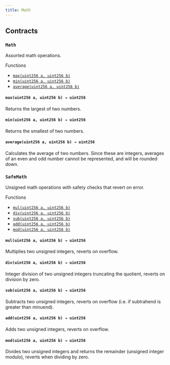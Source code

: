 ```yaml
---
title: Math
---
```


<div class="contracts">

## Contracts

### `Math`

Assorted math operations.

<div class="contract-index"><span class="contract-index-title">Functions</span><ul><li><a href="#Math.max(uint256,uint256)"><code class="function-signature">max(uint256 a, uint256 b)</code></a></li><li><a href="#Math.min(uint256,uint256)"><code class="function-signature">min(uint256 a, uint256 b)</code></a></li><li><a href="#Math.average(uint256,uint256)"><code class="function-signature">average(uint256 a, uint256 b)</code></a></li></ul></div>



<h4><a class="anchor" aria-hidden="true" id="Math.max(uint256,uint256)"></a><code class="function-signature">max(uint256 a, uint256 b) <span class="return-arrow">→</span> <span class="return-type">uint256</span></code></h4>

Returns the largest of two numbers.



<h4><a class="anchor" aria-hidden="true" id="Math.min(uint256,uint256)"></a><code class="function-signature">min(uint256 a, uint256 b) <span class="return-arrow">→</span> <span class="return-type">uint256</span></code></h4>

Returns the smallest of two numbers.



<h4><a class="anchor" aria-hidden="true" id="Math.average(uint256,uint256)"></a><code class="function-signature">average(uint256 a, uint256 b) <span class="return-arrow">→</span> <span class="return-type">uint256</span></code></h4>

Calculates the average of two numbers. Since these are integers,
averages of an even and odd number cannot be represented, and will be
rounded down.





### `SafeMath`

Unsigned math operations with safety checks that revert on error.

<div class="contract-index"><span class="contract-index-title">Functions</span><ul><li><a href="#SafeMath.mul(uint256,uint256)"><code class="function-signature">mul(uint256 a, uint256 b)</code></a></li><li><a href="#SafeMath.div(uint256,uint256)"><code class="function-signature">div(uint256 a, uint256 b)</code></a></li><li><a href="#SafeMath.sub(uint256,uint256)"><code class="function-signature">sub(uint256 a, uint256 b)</code></a></li><li><a href="#SafeMath.add(uint256,uint256)"><code class="function-signature">add(uint256 a, uint256 b)</code></a></li><li><a href="#SafeMath.mod(uint256,uint256)"><code class="function-signature">mod(uint256 a, uint256 b)</code></a></li></ul></div>



<h4><a class="anchor" aria-hidden="true" id="SafeMath.mul(uint256,uint256)"></a><code class="function-signature">mul(uint256 a, uint256 b) <span class="return-arrow">→</span> <span class="return-type">uint256</span></code></h4>

Multiplies two unsigned integers, reverts on overflow.



<h4><a class="anchor" aria-hidden="true" id="SafeMath.div(uint256,uint256)"></a><code class="function-signature">div(uint256 a, uint256 b) <span class="return-arrow">→</span> <span class="return-type">uint256</span></code></h4>

Integer division of two unsigned integers truncating the quotient, reverts on division by zero.



<h4><a class="anchor" aria-hidden="true" id="SafeMath.sub(uint256,uint256)"></a><code class="function-signature">sub(uint256 a, uint256 b) <span class="return-arrow">→</span> <span class="return-type">uint256</span></code></h4>

Subtracts two unsigned integers, reverts on overflow (i.e. if subtrahend is greater than minuend).



<h4><a class="anchor" aria-hidden="true" id="SafeMath.add(uint256,uint256)"></a><code class="function-signature">add(uint256 a, uint256 b) <span class="return-arrow">→</span> <span class="return-type">uint256</span></code></h4>

Adds two unsigned integers, reverts on overflow.



<h4><a class="anchor" aria-hidden="true" id="SafeMath.mod(uint256,uint256)"></a><code class="function-signature">mod(uint256 a, uint256 b) <span class="return-arrow">→</span> <span class="return-type">uint256</span></code></h4>

Divides two unsigned integers and returns the remainder (unsigned integer modulo),
reverts when dividing by zero.





</div>